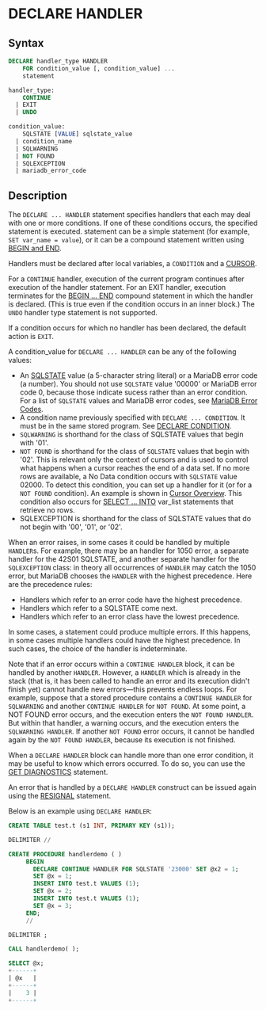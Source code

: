 # DECLARE HANDLER

## Syntax

```sql
DECLARE handler_type HANDLER
    FOR condition_value [, condition_value] ...
    statement

handler_type:
    CONTINUE
  | EXIT 
  | UNDO

condition_value:
    SQLSTATE [VALUE] sqlstate_value
  | condition_name
  | SQLWARNING
  | NOT FOUND
  | SQLEXCEPTION
  | mariadb_error_code
```

## Description

The `DECLARE ... HANDLER` statement specifies handlers that each may
deal with one or more conditions. If one of these conditions occurs,
the specified statement is executed. statement can be a simple
statement (for example, `SET var_name = value`), or it can be a compound
statement written using [BEGIN and END](/programming-customizing-mariadb/programmatic-compound-statements/begin-end).

Handlers must be declared after local variables, a `CONDITION` and a [CURSOR](/kb/en/programmatic-and-compound-statements-cursors/).

For a `CONTINUE` handler, execution of the current program continues
after execution of the handler statement. For an EXIT handler,
execution terminates for the [BEGIN ... END](/programming-customizing-mariadb/programmatic-compound-statements/begin-end) compound statement in which
the handler is declared. (This is true even if the condition occurs in
an inner block.) The `UNDO` handler type statement is not supported.

If a condition occurs for which no handler has been declared, the
default action is `EXIT`.

A condition_value for `DECLARE ... HANDLER` can be any of the following
values:

- An [SQLSTATE](/programming-customizing-mariadb/programmatic-compound-statements/programmatic-compound-statements-diagnostics/sqlstate) value (a 5-character string literal) or a MariaDB error
code (a number). You should not use `SQLSTATE` value '00000' or MariaDB
error code 0, because those indicate sucess rather than an error
condition. For a list of `SQLSTATE` values and MariaDB error codes, see
[MariaDB Error Codes](/sql-statements-structure/sql-language-structure/mariadb-error-codes).
- A condition name previously specified with `DECLARE ... CONDITION`. It must be in the same stored program. See [DECLARE CONDITION](/programming-customizing-mariadb/programmatic-compound-statements/declare-condition).
- `SQLWARNING` is shorthand for the class of SQLSTATE values that begin
with '01'.
- `NOT FOUND` is shorthand for the class of `SQLSTATE` values that begin
with '02'. This is relevant only the context of cursors and is used to
control what happens when a cursor reaches the end of a data set. If
no more rows are available, a No Data condition occurs with `SQLSTATE`
value 02000. To detect this condition, you can set up a handler for it
(or for a `NOT FOUND` condition). An example is shown in [Cursor Overview](/programming-customizing-mariadb/programmatic-compound-statements/programmatic-compound-statements-cursors/cursor-overview). This condition also occurs for [SELECT ... INTO](/kb/en/select-into/) var_list statements that retrieve no
rows.
- SQLEXCEPTION is shorthand for the class of SQLSTATE values that do
not begin with '00', '01', or '02'.

When an error raises, in some cases it could be handled by multiple `HANDLER`s. For example, there may be an handler for 1050 error, a separate handler for the 42S01 SQLSTATE, and another separate handler for the `SQLEXCEPTION` class: in theory all occurrences of `HANDLER` may catch the 1050 error, but MariaDB chooses the `HANDLER` with the highest precedence. Here are the precedence rules:

- Handlers which refer to an error code have the highest precedence.
- Handlers which refer to a SQLSTATE come next.
- Handlers which refer to an error class have the lowest precedence.

In some cases, a statement could produce multiple errors. If this happens, in some cases multiple handlers could have the highest precedence. In such cases, the choice of the handler is indeterminate.

Note that if an error occurs within a `CONTINUE HANDLER` block, it can be handled by another `HANDLER`. However, a `HANDLER` which is already in the stack (that is, it has been called to handle an error and its execution didn't finish yet) cannot handle new errors<span>—</span>this prevents endless loops. For example, suppose that a stored procedure contains a `CONTINUE HANDLER` for `SQLWARNING` and another `CONTINUE HANDLER` for `NOT FOUND`. At some point, a NOT FOUND error occurs, and the execution enters the `NOT FOUND HANDLER`. But within that handler, a warning occurs, and the execution enters the `SQLWARNING HANDLER`. If another `NOT FOUND` error occurs, it cannot be handled again by the `NOT FOUND HANDLER`, because its execution is not finished.

When a `DECLARE HANDLER` block can handle more than one error condition, it may be useful to know which errors occurred. To do so, you can use the [GET DIAGNOSTICS](/programming-customizing-mariadb/programmatic-compound-statements/programmatic-compound-statements-diagnostics/get-diagnostics) statement.

An error that is handled by a `DECLARE HANDLER` construct can be issued again using the [RESIGNAL](/programming-customizing-mariadb/programmatic-compound-statements/resignal) statement.

Below is an example using `DECLARE HANDLER`:

```sql
CREATE TABLE test.t (s1 INT, PRIMARY KEY (s1));

DELIMITER //

CREATE PROCEDURE handlerdemo ( )
     BEGIN
       DECLARE CONTINUE HANDLER FOR SQLSTATE '23000' SET @x2 = 1;
       SET @x = 1;
       INSERT INTO test.t VALUES (1);
       SET @x = 2;
       INSERT INTO test.t VALUES (1);
       SET @x = 3;
     END;
     //

DELIMITER ;

CALL handlerdemo( );

SELECT @x;
+------+
| @x   |
+------+
|    3 |
+------+
```